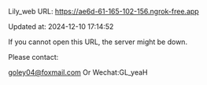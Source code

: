 Lily_web URL: https://ae6d-61-165-102-156.ngrok-free.app

Updated at: 2024-12-10 17:14:52

If you cannot open this URL, the server might be down.

Please contact: 

goley04@foxmail.com Or Wechat:GL_yeaH